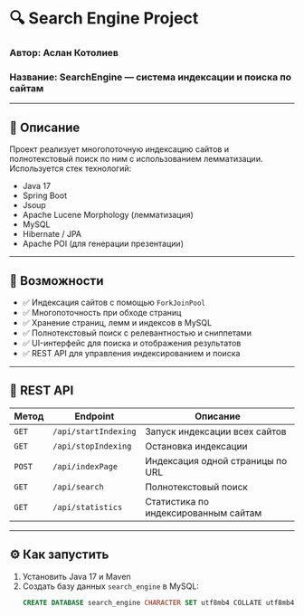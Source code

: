 # 🔍 Search Engine Project

### Автор: Аслан Котолиев
### Название: SearchEngine — система индексации и поиска по сайтам

---

## 📌 Описание

Проект реализует многопоточную индексацию сайтов и полнотекстовый поиск по ним с использованием лемматизации.  
Используется стек технологий:

- Java 17
- Spring Boot
- Jsoup
- Apache Lucene Morphology (лемматизация)
- MySQL
- Hibernate / JPA
- Apache POI (для генерации презентации)

---

## 🚀 Возможности

- ✅ Индексация сайтов с помощью `ForkJoinPool`
- ✅ Многопоточность при обходе страниц
- ✅ Хранение страниц, лемм и индексов в MySQL
- ✅ Полнотекстовый поиск с релевантностью и сниппетами
- ✅ UI-интерфейс для поиска и отображения результатов
- ✅ REST API для управления индексированием и поиска

---

## 📮 REST API

| Метод | Endpoint | Описание |
|-------|----------|----------|
| `GET` | `/api/startIndexing` | Запуск индексации всех сайтов |
| `GET` | `/api/stopIndexing`  | Остановка индексации |
| `POST` | `/api/indexPage` | Индексация одной страницы по URL |
| `GET` | `/api/search` | Полнотекстовый поиск |
| `GET` | `/api/statistics` | Статистика по индексированным сайтам |

---

## ⚙️ Как запустить

1. Установить Java 17 и Maven
2. Создать базу данных `search_engine` в MySQL:
   ```sql
   CREATE DATABASE search_engine CHARACTER SET utf8mb4 COLLATE utf8mb4_unicode_ci;
